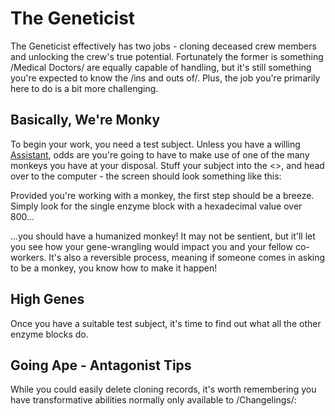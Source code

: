 The Geneticist
===

The Geneticist effectively has two jobs - cloning deceased crew members and unlocking the crew's true potential. Fortunately the former is something /Medical Doctors/ are equally capable of handling, but it's still something you're expected to know the /ins and outs of/. Plus, the job you're primarily here to do is a bit more challenging.

## Basically, We're Monky

To begin your work, you need a test subject.
Unless you have a willing [Assistant](/citadel-wiki/main/roles/civillian/assistant.md), odds are you're going to have to make use of one of the many monkeys you have at your disposal. Stuff your subject into the <>, and head over to the computer - the screen should look something like this:
<image>

Provided you're working with a monkey, the first step should be a breeze. Simply look for the single enzyme block with a hexadecimal value over 800...

...you should have a humanized monkey! It may not be sentient, but it'll let you see how your gene-wrangling would impact you and your fellow co-workers. It's also a reversible process, meaning if someone comes in asking to be a monkey, you know how to make it happen!

## High Genes
Once you have a suitable test subject, it's time to find out what all the other enzyme blocks do.

## Going Ape - Antagonist Tips

While you could easily delete cloning records, it's worth remembering you have transformative abilities normally only available to /Changelings/:
